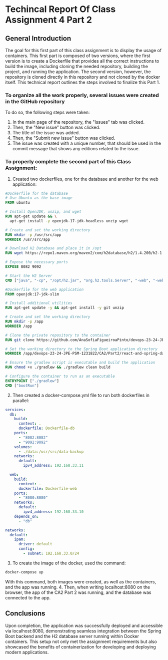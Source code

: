 # Techincal Report Of Class Assignment 4 Part 2

## General Introduction
The goal for this first part of this class assignment is to display the usage of containers. This first part is composed of two versions, where the first version is to create a Dockerfile that provides all the correct instructions to build the image, including cloning the needed repository, building the project, and running the application. The second version, however, the repository is cloned directly in this repository and not cloned by the docker itself. This technical report outlines the steps involved to finalize this Part 1.

### To organize all the work properly, several issues were created in the GitHub repository
To do so, the following steps were taken:
1. In the main page of the repository, the "Issues" tab was clicked.
2. Then, the "New issue" button was clicked.
3. The title of the issue was added.
4. Then, the "Submit new issue" button was clicked.
5. The issue was created with a unique number, that should be used in the commit message that shows any editions related to the issue.

### To properly complete the second part of this Class Assignment:
1. Created two dockerfiles, one for the database and another for the web application:
```dockerfile
#Dockerfile for the database
# Use Ubuntu as the base image
FROM ubuntu

# Install OpenJDK, unzip, and wget
RUN apt-get update && \
  apt-get install -y openjdk-17-jdk-headless unzip wget

# Create and set the working directory
RUN mkdir -p /usr/src/app
WORKDIR /usr/src/app

# Download H2 Database and place it in /opt
RUN wget https://repo1.maven.org/maven2/com/h2database/h2/1.4.200/h2-1.4.200.jar -O /opt/h2.jar

# Expose the necessary ports
EXPOSE 8082 9092

# Start the H2 Server
CMD ["java", "-cp", "/opt/h2.jar", "org.h2.tools.Server", "-web", "-webAllowOthers", "-tcp", "-tcpAllowOthers", "-ifNotExists"]
````

```dockerfile
#Dockerfile for the web application
FROM openjdk:17-jdk-slim

# Install additional utilities
RUN apt-get update -y && apt-get install -y git unzip

# Create and set the working directory
RUN mkdir -p /app
WORKDIR /app

# Clone the private repository to the container
RUN git clone https://github.com/AnaSofiaFigueiroaPinto/devops-23-24-JPE-PSM-1231822.git

# Set the working directory to the Spring Boot application directory
WORKDIR /app/devops-23-24-JPE-PSM-1231822/CA2/Part2/react-and-spring-data-rest-basic/react-and-spring-data-rest-basic

# Ensure the gradlew script is executable and build the application
RUN chmod +x ./gradlew && ./gradlew clean build

# Configure the container to run as an executable
ENTRYPOINT ["./gradlew"]
CMD ["bootRun"]
````
2. Then created a docker-compose.yml file to run both dockerfiles in parallel:
```yaml
services:
  db:
    build:
      context: .
      dockerfile: Dockerfile-db
    ports:
      - "8082:8082"
      - "9092:9092"
    volumes:
      - ./data:/usr/src/data-backup
    networks:
      default:
        ipv4_address: 192.168.33.11

  web:
    build:
      context: .
      dockerfile: Dockerfile-web
    ports:
      - "8080:8080"
    networks:
      default:
        ipv4_address: 192.168.33.10
    depends_on:
      - "db"

networks:
  default:
    ipam:
      driver: default
      config:
        - subnet: 192.168.33.0/24
````
3. To create the image of the docker, used the command:
```bash
docker-compose up
````
With this command, both images were created, as well as the containers, and the app was running.
4. Then, when writing localhost:8080 on the browser, the app of the CA2 Part 2 was running, and the database was connected to the app.

## Conclusions
Upon completion, the application was successfully deployed and accessible via localhost:8080, demonstrating seamless integration between the Spring Boot backend and the H2 database server running within Docker containers. This setup not only met the assignment requirements but also showcased the benefits of containerization for developing and deploying modern applications.